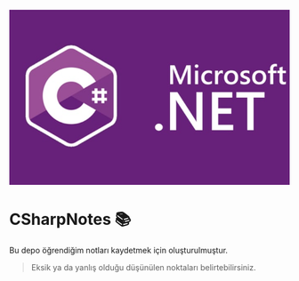 ![Dotnet](/Images/dotnet.jpg)

# CSharpNotes 📚

Bu depo öğrendiğim notları kaydetmek için oluşturulmuştur.

> Eksik ya da yanlış olduğu düşünülen noktaları belirtebilirsiniz.
